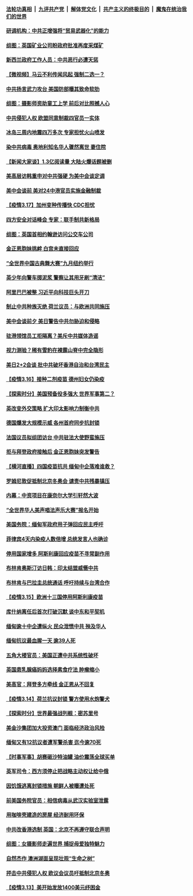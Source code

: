 

####  [法轮功真相](../../../../basic/blob/master/README.md?t=03181701) &nbsp;|&nbsp; [九评共产党](../../../../9ping.md/blob/master/README.md?t=03181701) &nbsp;|&nbsp; [解体党文化](../../../../jtdwh.md/blob/master/README.md?t=03181701)  &nbsp;|&nbsp; [共产主义的终极目的](../../../../gczydzjmd.md/blob/master/README.md?t=03181701) &nbsp;|&nbsp; [魔鬼在统治我们的世界](../../../../mgztzwmdsj.md/blob/master/README.md?t=03181701) 

#### [研调机构：中共正增强将“贸易武器化”的能力](../pages/nsc418/n12819207.md?t=03181701) 

#### [组图：英国矿业公司盼政府批准再度采煤矿](../pages/nsc418/n12817055.md?t=03181701) 

#### [新西兰政府工作人员：中共恶行必遭天惩](../pages/nsc418/n12817612.md?t=03181701) 

#### [【微视频】马云不利传闻风起 强制二选一？](../pages/nsc418/n12817521.md?t=03181701) 

#### [中共扬言武力攻台 美国防部曝其致命软肋](../pages/nsc418/n12817763.md?t=03181701) 

#### [组图：摄影师资助童工上学 前后对比照撼人心](../pages/nsc418/n12816705.md?t=03181701) 

#### [中共侵犯人权 欧盟同意制裁四官员一实体](../pages/nsc418/n12817506.md?t=03181701) 

#### [冰岛三周内地震四万多次 专家担忧火山喷发](../pages/nsc418/n12817442.md?t=03181701) 

#### [染中共病毒 奥地利知名华人骤然离世 妻住院](../pages/nsc418/n12817522.md?t=03181701) 

#### [【新闻大家谈】1.3亿阅读量 大陆火爆话题被删](../pages/nsc418/n12817383.md?t=03181701) 

#### [美高层访韩重申对中共强硬 为美中会谈定调](../pages/nsc418/n12817483.md?t=03181701) 

#### [美中会谈前 美对24中港官员实施金融制裁](../pages/nsc418/n12816623.md?t=03181701) 

#### [【疫情3.17】加州变种传播快 CDC担忧](../pages/nsc418/n12816896.md?t=03181701) 

#### [四方安全对话峰会 专家：联手制共新格局](../pages/nsc418/n12816859.md?t=03181701) 

#### [组图：英国首相约翰逊访问公交车公司](../pages/nsc418/n12815117.md?t=03181701) 

#### [金正恩胞妹挑衅 白宫未直接回应](../pages/nsc418/n12815845.md?t=03181701) 

#### [“全世界中国古典舞大赛”九月纽约举行](../pages/nsc418/n12815570.md?t=03181701) 

#### [英少年向警车掷泥浆 警察让其用牙刷“清洁”](../pages/nsc418/n12814208.md?t=03181701) 

#### [阿里巴巴被整 习近平向科技巨头开刀](../pages/nsc418/n12815434.md?t=03181701) 

#### [制止中共种族灭绝 荷兰议员：与欧洲共同施压](../pages/nsc418/n12815110.md?t=03181701) 

#### [美中会谈前夕 美日警告中共勿胁迫和侵略](../pages/nsc418/n12815348.md?t=03181701) 

#### [驻港领馆员工拒隔离？美斥中共媒体造谣](../pages/nsc418/n12815217.md?t=03181701) 

#### [视力测验？稀有雪豹在裸露山脊中完全隐形](../pages/nsc418/n12814213.md?t=03181701) 

#### [美日2+2会谈 批中共破坏香港自治和台湾民主](../pages/nsc418/n12815030.md?t=03181701) 

#### [【疫情3.16】接种二剂疫苗  德州妇女仍染疫](../pages/nsc418/n12814641.md?t=03181701) 

#### [【探索时分】美国预备役多强大 世界军事第二？](../pages/nsc418/n12813067.md?t=03181701) 

#### [英改变外交策略 扩大印太影响力制衡中共](../pages/nsc418/n12814355.md?t=03181701) 

#### [德国爆发大规模示威 各州首府同步抗封锁](../pages/nsc418/n12813773.md?t=03181701) 

#### [法国议员拟组团访台 中共驻法大使野蛮施压](../pages/nsc418/n12813809.md?t=03181701) 

#### [拒与拜登政府接触后 金正恩胞妹突发警告](../pages/nsc418/n12813680.md?t=03181701) 

#### [【横河直播】四国疫苗抗共 缅甸中企落难谁救？](../pages/nsc418/n12813610.md?t=03181701) 

#### [罗姆尼敦促抵制北京冬奥会 谴责中共残暴镇压](../pages/nsc418/n12813299.md?t=03181701) 

#### [内幕：中资项目在康奈尔大学引轩然大波](../pages/nsc418/n12813486.md?t=03181701) 

#### [“全世界华人美声唱法声乐大赛”报名开始](../pages/nsc418/n12813222.md?t=03181701) 

#### [美国务院：缅甸军政府用子弹回应民主呼吁](../pages/nsc418/n12813036.md?t=03181701) 

#### [菲律宾4天内染疫人数倍增 总统发言人也确诊](../pages/nsc418/n12812833.md?t=03181701) 

#### [停用国家增多 阿斯利康回应疫苗不寻常副作用](../pages/nsc418/n12812700.md?t=03181701) 

#### [布林肯奥斯汀访日韩：印太结盟威慑中共](../pages/nsc418/n12812701.md?t=03181701) 

#### [布林肯与巴拉圭总统通话 呼吁持续与台湾合作](../pages/nsc418/n12812423.md?t=03181701) 

#### [【疫情3.15】欧洲十三国停用阿斯利康疫苗](../pages/nsc418/n12812063.md?t=03181701) 

#### [库什纳离任后首次打破沉默 谈中东和平契机](../pages/nsc418/n12811366.md?t=03181701) 

#### [缅甸逾十中企遭纵火 民众泄愤中共 殃及华人](../pages/nsc418/n12810697.md?t=03181701) 

#### [缅甸抗议最血腥一天  逾39人死](../pages/nsc418/n12811044.md?t=03181701) 

#### [五角大楼官员：美国正遭中共系统性破坏](../pages/nsc418/n12810814.md?t=03181701) 

#### [英国患乳腺癌妈妈选择素食疗法 肿瘤缩小](../pages/nsc418/n12809859.md?t=03181701) 

#### [美高官：拜登多方牵线 金正恩从不回复](../pages/nsc418/n12810602.md?t=03181701) 

#### [【疫情3.14】荷兰抗议封锁  警方使用水炮警犬](../pages/nsc418/n12810268.md?t=03181701) 

#### [【探索时分】世界最强战列舰：密苏里号](../pages/nsc418/n12809751.md?t=03181701) 

#### [美金沙集团加大投资澳门 面临经济政治风险](../pages/nsc418/n12809970.md?t=03181701) 

#### [缅甸又有12抗议者遭军警杀害 迄今逾70死](../pages/nsc418/n12808283.md?t=03181701) 

#### [【时事军事】胡赛砸沙特油罐 油价震荡全球买单](../pages/nsc418/n12807796.md?t=03181701) 

#### [英军司令：西方须停止把战略主动权让给中俄](../pages/nsc418/n12809735.md?t=03181701) 

#### [因饥饿逃离封锁措施 朝鲜人被曝遭处死](../pages/nsc418/n12809568.md?t=03181701) 

#### [前美国务院官员：相信病毒从武汉实验室泄露](../pages/nsc418/n12809527.md?t=03181701) 

#### [用咖啡壳建造的房屋 经济耐用环保](../pages/nsc418/n12809177.md?t=03181701) 

#### [中共改香港选制 英国：北京不再遵守联合声明](../pages/nsc418/n12809295.md?t=03181701) 

#### [组图：女摄影师走遍世界 捕捉母爱独特魅力](../pages/nsc418/n12808843.md?t=03181701) 

#### [自然杰作 澳洲湖面呈现壮观“生命之树”](../pages/nsc418/n12808476.md?t=03181701) 

#### [抨击中共侵犯人权 欧议会议员吁抵制北京冬奥](../pages/nsc418/n12809185.md?t=03181701) 

#### [【疫情3.13】美开始发放1400美元纾困金](../pages/nsc418/n12808991.md?t=03181701) 

